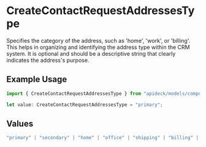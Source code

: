 # CreateContactRequestAddressesType

Specifies the category of the address, such as 'home', 'work', or 'billing'. This helps in organizing and identifying the address type within the CRM system. It is optional and should be a descriptive string that clearly indicates the address's purpose.

## Example Usage

```typescript
import { CreateContactRequestAddressesType } from "apideck/models/components";

let value: CreateContactRequestAddressesType = "primary";
```

## Values

```typescript
"primary" | "secondary" | "home" | "office" | "shipping" | "billing" | "other"
```